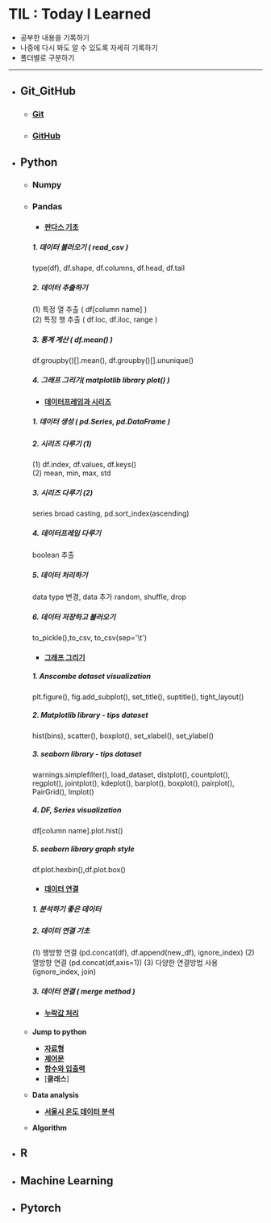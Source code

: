# TIL : Today I Learned

* 공부한 내용을 기록하기
* 나중에 다시 봐도 알 수 있도록 자세히 기록하기
* 폴더별로 구분하기
---
* ## Git_GitHub
    * ### [Git](https://github.com/ejcho3792/TIL/blob/master/Git_GitHub/git_vscode.md)
    * ### [GitHub](https://github.com/ejcho3792/TIL/blob/master/Git_GitHub/github.md)

* ## Python
    * ### Numpy
    * ### Pandas
        * #### [판다스 기초](https://github.com/ejcho3792/TIL/blob/master/Python/Pandas/pandas_basic_2.ipynb)

        ##### 1. 데이터 불러오기 ( read_csv )           
        type(df), df.shape, df.columns, df.head, df.tail   
        ##### 2. 데이터 추출하기   
        (1) 특정 열 추출 ( df[column name] )   
        (2) 특정 행 추출 ( df.loc, df.iloc, range )           
        ##### 3. 통계 계산 ( df.mean() )   
        df.groupby()[].mean(), df.groupby()[].ununique()   
        ##### 4. 그래프 그리기( matplotlib library plot() )   

        * #### [데이터프레임과 시리즈](https://github.com/ejcho3792/TIL/blob/master/Python/Pandas/pandas_basic_3.ipynb)
        ##### 1. 데이터 생성 ( pd.Series, pd.DataFrame )   
        ##### 2. 시리즈 다루기 (1)   
        (1) df.index, df.values, df.keys()   
        (2) mean, min, max, std   
        ##### 3. 시리즈 다루기 (2)   
        series broad casting, pd.sort_index(ascending)   
        ##### 4. 데이터프레임 다루기   
        boolean 추출           
        ##### 5. 데이터 처리하기   
        data type 변경, data 추가 random, shuffle, drop   
        ##### 6. 데이터 저장하고 불러오기   
        to_pickle(),to_csv, to_csv(sep='\t')   

        * #### [그래프 그리기](https://github.com/ejcho3792/TIL/blob/master/Python/Pandas/pandas_basic_4.ipynb)

        ##### 1. Anscombe dataset visualization
        plt.figure(), fig.add_subplot(), set_title(), suptitle(), tight_layout()
        ##### 2. Matplotlib library - tips dataset
        hist(bins), scatter(), boxplot(), set_xlabel(), set_ylabel()
        ##### 3. seaborn library - tips dataset
        warnings.simplefilter(), load_dataset, distplot(), countplot(), regplot(), jointplot(), kdeplot(), barplot(), boxplot(), pairplot(), PairGrid(), lmplot()
        ##### 4. DF, Series visualization
        df[column name].plot.hist()
        ##### 5. seaborn library graph style
        df.plot.hexbin(),df.plot.box()

        * #### [데이터 연결](https://github.com/ejcho3792/TIL/blob/master/Python/Pandas/pandas_basic_5.ipynb)

        ##### 1. 분석하기 좋은 데이터
        ##### 2. 데이터 연결 기초
        (1) 행방향 연결 (pd.concat(df), df.append(new_df), ignore_index)
        (2) 열방향 연결 (pd.concat(df,axis=1))
        (3) 다양한 연결방법 사용 (ignore_index, join)
        ##### 3. 데이터 연결 ( merge method )

        * #### [누락값 처리](https://github.com/ejcho3792/TIL/blob/master/Python/Pandas/pandas_basic_6.ipynb)

    * **Jump to python**
        * [**자료형**](https://github.com/ejcho3792/TIL/blob/master/Python/Jump_to_python/Data_type.ipynb)
        * [**제어문**](https://github.com/ejcho3792/TIL/blob/master/Python/Jump_to_python/If_while_for.ipynb)
        * [**함수와 입출력**](https://github.com/ejcho3792/TIL/blob/master/Python/Jump_to_python/Func_input_output.ipynb)
        * [**클래스**]
    * **Data analysis**
        * [**서울시 온도 데이터 분석**](https://github.com/ejcho3792/TIL/blob/master/Data_analysis_python/seoul_temperature/Seoul_temp_analysis.ipynb)
    * **Algorithm**

* ## R
    

* ## Machine Learning

* ## Pytorch